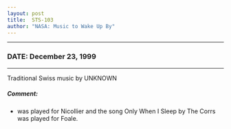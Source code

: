 ```yaml
---
layout: post
title:  STS-103
author: "NASA: Music to Wake Up By"
---
```


----
### DATE: December 23, 1999
----
Traditional Swiss music by UNKNOWN

##### Comment:
* was played for Nicollier and the song Only When I Sleep by The Corrs was played for Foale.
